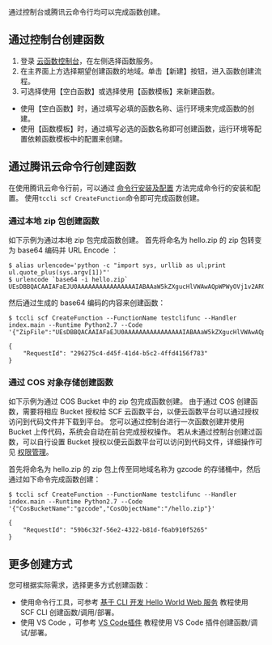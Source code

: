 
通过控制台或腾讯云命令行均可以完成函数创建。


## 通过控制台创建函数

1. 登录 [云函数控制台](https://console.cloud.tencent.com/scf)，在左侧选择函数服务。
2. 在主界面上方选择期望创建函数的地域。单击【新建】按钮，进入函数创建流程。
3. 可选择使用【空白函数】或选择使用【函数模板】来新建函数。
 - 使用【空白函数】时，通过填写必填的函数名称、运行环境来完成函数的创建。
 - 使用【函数模板】时，通过填写必选的函数名称即可创建函数，运行环境等配置依赖函数模板中的配置来创建。

## 通过腾讯云命令行创建函数

在使用腾讯云命令行前，可以通过 [命令行安装及配置](https://cloud.tencent.com/document/product/440/6176) 方法完成命令行的安装和配置。
使用`tccli scf CreateFunction`命令即可完成函数创建。

### 通过本地 zip 包创建函数

如下示例为通过本地 zip 包完成函数创建。
首先将命名为 hello.zip 的 zip 包转变为 base64 编码并 URL Encode ：
```
$ alias urlencode='python -c "import sys, urllib as ul;print ul.quote_plus(sys.argv[1])"'
$ urlencode `base64 -i hello.zip` 
UEsDBBQACAAIAFaEJU0AAAAAAAAAAAAAAAAIABAAaW5kZXgucHlVWAwAQpWPWyOVj1v2ARQAU07OT8nMS7ctLUnTteDiSklNU8hNzMzTSC1LzSvRUUjOzytJrSjRtOJSAIKCosy8Eg2ljNScnHyF8vyinBQlTSQJsB6IQFFqSWlRngJYhAsAUEsHCAg25ABRAAAAZAAAAFBLAwQKAAAAAABnhCVNAAAAAAAAAAAAAAAACQAQAF9fTUFDT1NYL1VYDABClY9bQpWPW%2FYBFABQSwMEFAAIAAgAVoQlTQAAAAAAAAAAAAAAABMAEABfX01BQ09TWC8uX2luZGV4LnB5VVgMAEKVj1sjlY9b9gEUAGNgFWNnYGJg8E1MVvAPVohQgAKQGAMnEBsBcR0Qg%2FgbGIgCjiEhQVAmSMcCIBZAU8KIEJdKzs%2FVSywoyEnVy0ksLiktTk1JSSxJVQ4IBik0mtofDaIPhAvogWgAUEsHCAyTbm5cAAAAsAAAAFBLAQIVAxQACAAIAFaEJU0INuQAUQAAAGQAAAAIAAwAAAAAAAAAAECkgQAAAABpbmRleC5weVVYCABClY9bI5WPW1BLAQIVAwoAAAAAAGeEJU0AAAAAAAAAAAAAAAAJAAwAAAAAAAAAAED9QZcAAABfX01BQ09TWC9VWAgAQpWPW0KVj1tQSwECFQMUAAgACABWhCVNDJNublwAAACwAAAAEwAMAAAAAAAAAABApIHOAAAAX19NQUNPU1gvLl9pbmRleC5weVVYCABClY9bI5WPW1BLBQYAAAAAAwADANIAAAB7AQAAAAA%3D
```

然后通过生成的 base64 编码的内容来创建函数：
```
$ tccli scf CreateFunction --FunctionName testclifunc --Handler index.main --Runtime Python2.7 --Code '{"ZipFile":"UEsDBBQACAAIAFaEJU0AAAAAAAAAAAAAAAAIABAAaW5kZXgucHlVWAwAQpWPWyOVj1v2ARQAU07OT8nMS7ctLUnTteDiSklNU8hNzMzTSC1LzSvRUUjOzytJrSjRtOJSAIKCosy8Eg2ljNScnHyF8vyinBQlTSQJsB6IQFFqSWlRngJYhAsAUEsHCAg25ABRAAAAZAAAAFBLAwQKAAAAAABnhCVNAAAAAAAAAAAAAAAACQAQAF9fTUFDT1NYL1VYDABClY9bQpWPW%2FYBFABQSwMEFAAIAAgAVoQlTQAAAAAAAAAAAAAAABMAEABfX01BQ09TWC8uX2luZGV4LnB5VVgMAEKVj1sjlY9b9gEUAGNgFWNnYGJg8E1MVvAPVohQgAKQGAMnEBsBcR0Qg%2FgbGIgCjiEhQVAmSMcCIBZAU8KIEJdKzs%2FVSywoyEnVy0ksLiktTk1JSSxJVQ4IBik0mtofDaIPhAvogWgAUEsHCAyTbm5cAAAAsAAAAFBLAQIVAxQACAAIAFaEJU0INuQAUQAAAGQAAAAIAAwAAAAAAAAAAECkgQAAAABpbmRleC5weVVYCABClY9bI5WPW1BLAQIVAwoAAAAAAGeEJU0AAAAAAAAAAAAAAAAJAAwAAAAAAAAAAED9QZcAAABfX01BQ09TWC9VWAgAQpWPW0KVj1tQSwECFQMUAAgACABWhCVNDJNublwAAACwAAAAEwAMAAAAAAAAAABApIHOAAAAX19NQUNPU1gvLl9pbmRleC5weVVYCABClY9bI5WPW1BLBQYAAAAAAwADANIAAAB7AQAAAAA%3D"}'

{
    "RequestId": "296275c4-d45f-41d4-b5c2-4ffd4156f783"
}

```

### 通过 COS 对象存储创建函数

如下示例为通过 COS Bucket 中的 zip 包完成函数创建。
由于通过 COS 创建函数，需要将相应 Bucket 授权给 SCF 云函数平台，以便云函数平台可以通过授权访问到代码文件并下载到平台。
您可以通过控制台进行一次函数创建并使用 Bucket 上传代码，系统会自动在前台完成授权操作。
若从未通过控制台创建过函数，可以自行设置 Bucket 授权以便云函数平台可以访问到代码文件，详细操作可见 [权限管理](https://cloud.tencent.com/document/product/583/18014)。

首先将命名为 hello.zip 的 zip 包上传至同地域名称为 gzcode 的存储桶中，然后通过如下命令完成函数创建：
```
$ tccli scf CreateFunction --FunctionName testclifunc --Handler index.main --Runtime Python2.7 --Code '{"CosBucketName":"gzcode","CosObjectName":"/hello.zip"}'

{
    "RequestId": "59b6c32f-56e2-4322-b81d-f6ab910f5265"
}

```

## 更多创建方式
您可根据实际需求，选择更多方式创建函数：
- 使用命令行工具，可参考 [基于 CLI 开发 Hello World Web 服务](<https://cloud.tencent.com/document/product/583/37510>) 教程使用 SCF CLI 创建函数/调用/部署。
- 使用 VS Code ，可参考 [VS Code插件](<https://cloud.tencent.com/document/product/583/36208>) 教程使用 VS Code 插件创建函数/调试/部署。



